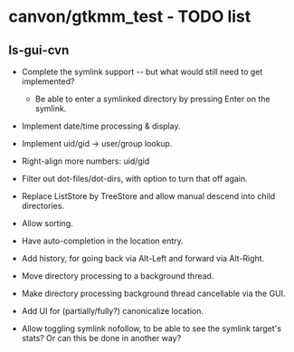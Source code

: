 # canvon/gtkmm\_test - TODO list

## ls-gui-cvn

  * Complete the symlink support -- but what would still need to get implemented?

    * Be able to enter a symlinked directory by pressing Enter on the symlink.

  * Implement date/time processing & display.

  * Implement uid/gid -> user/group lookup.

  * Right-align more numbers: uid/gid

  * Filter out dot-files/dot-dirs, with option to turn that off again.

  * Replace ListStore by TreeStore and allow manual descend into child directories.

  * Allow sorting.

  * Have auto-completion in the location entry.

  * Add history, for going back via Alt-Left and forward via Alt-Right.

  * Move directory processing to a background thread.

  * Make directory processing background thread cancellable via the GUI.

  * Add UI for (partially/fully?) canonicalize location.

  * Allow toggling symlink nofollow, to be able to see the symlink target's stats?
    Or can this be done in another way?

